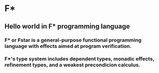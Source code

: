 # F*
## Hello world in F* programming language

### F* or Fstar is a general-purpose functional programming language with effects aimed at program verification.

### F*'s type system includes dependent types, monadic effects, refinement types, and a weakest precondicion calculus.
